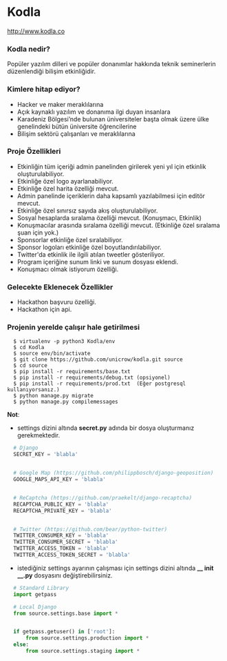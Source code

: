 # Kodla

http://www.kodla.co


### Kodla nedir?
Popüler yazılım dilleri ve popüler donanımlar hakkında teknik seminerlerin düzenlendiği bilişim etkinliğidir.


### Kimlere hitap ediyor?
* Hacker ve maker meraklılarına
* Açık kaynaklı yazılım ve donanıma ilgi duyan insanlara
* Karadeniz Bölgesi’nde bulunan üniversiteler başta olmak üzere ülke genelindeki bütün üniversite öğrencilerine
* Bilişim sektörü çalışanları ve meraklılarına


### Proje Özellikleri
* Etkinliğin tüm içeriği admin panelinden girilerek yeni yıl için etkinlik oluşturulabiliyor.
* Etkinliğe özel logo ayarlanabiliyor.
* Etkinliğe özel harita özelliği mevcut.
* Admin panelinde içeriklerin daha kapsamlı yazılabilmesi için editör mevcut.
* Etkinliğe özel sınırsız sayıda akış oluşturulabiliyor.
* Sosyal hesaplarda sıralama özelliği mevcut. (Konuşmacı, Etkinlik)
* Konuşmacılar arasında sıralama özelliği mevcut. (Etkinliğe özel sıralama şuan için yok.)
* Sponsorlar etkinliğe özel sıralabiliyor.
* Sponsor logoları etkinliğe özel boyutlandırılabiliyor.
* Twitter'da etkinlik ile ilgili atılan tweetler gösteriliyor.
* Program içeriğine sunum linki ve sunum dosyası eklendi.
* Konuşmacı olmak istiyorum özelliği.


### Gelecekte Eklenecek Özellikler
* Hackathon başvuru özelliği.
* Hackathon için api.


### Projenin yerelde çalışır hale getirilmesi
```
  $ virtualenv -p python3 Kodla/env
  $ cd Kodla
  $ source env/bin/activate
  $ git clone https://github.com/unicrow/kodla.git source
  $ cd source
  $ pip install -r requirements/base.txt
  $ pip install -r requirements/debug.txt (opsiyonel)
  $ pip install -r requirements/prod.txt  (Eğer postgresql kullanıyorsanız.)  
  $ python manage.py migrate
  $ python manage.py compilemessages
```

**Not**:
* settings dizini altında **secret.py** adında bir dosya oluşturmanız gerekmektedir.
```python
  # Django
  SECRET_KEY = 'blabla'


  # Google Map (https://github.com/philippbosch/django-geoposition)
  GOOGLE_MAPS_API_KEY = 'blabla'


  # ReCaptcha (https://github.com/praekelt/django-recaptcha)
  RECAPTCHA_PUBLIC_KEY = 'blabla'
  RECAPTCHA_PRIVATE_KEY = 'blabla'


  # Twitter (https://github.com/bear/python-twitter)
  TWITTER_CONSUMER_KEY = 'blabla'
  TWITTER_CONSUMER_SECRET = 'blabla'
  TWITTER_ACCESS_TOKEN = 'blabla'
  TWITTER_ACCESS_TOKEN_SECRET = 'blabla'
```
* istediğiniz settings ayarının çalışması için settings dizini altında **__ init __.py** dosyasını değiştirebilirsiniz.
```python
  # Standard Library
  import getpass

  # Local Django
  from source.settings.base import *


  if getpass.getuser() in ['root']:
      from source.settings.production import *
  else:
      from source.settings.staging import *
```
